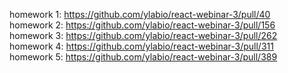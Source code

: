 homework 1: https://github.com/ylabio/react-webinar-3/pull/40 <br>
homework 2: https://github.com/ylabio/react-webinar-3/pull/156 <br>
homework 3: https://github.com/ylabio/react-webinar-3/pull/262 <br>
homework 4: https://github.com/ylabio/react-webinar-3/pull/311 <br>
homework 5: https://github.com/ylabio/react-webinar-3/pull/389 <br>
